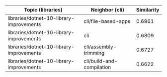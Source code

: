 | Topic (libraries) | Neighbor (cli) | Similarity |
|-------------|-------------------|------------|
| libraries/dotnet-10-library-improvements | cli/file-based-apps | 0.6961 |
| libraries/dotnet-10-library-improvements | cli | 0.6809 |
| libraries/dotnet-10-library-improvements | cli/assembly-trimming | 0.6727 |
| libraries/dotnet-10-library-improvements | cli/build-and-compilation | 0.6622 |

